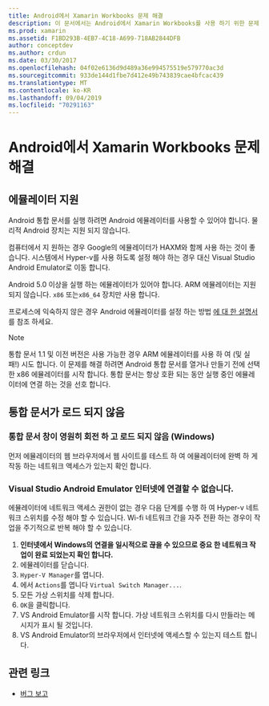 ```yaml
---
title: Android에서 Xamarin Workbooks 문제 해결
description: 이 문서에서는 Android에서 Xamarin Workbooks를 사용 하기 위한 문제 해결 팁을 제공 합니다. 에뮬레이터 지원, 로드 되지 않는 통합 문서 및 기타 항목에 대해 설명 합니다.
ms.prod: xamarin
ms.assetid: F1BD293B-4EB7-4C18-A699-718AB2844DFB
author: conceptdev
ms.author: crdun
ms.date: 03/30/2017
ms.openlocfilehash: 04f02e6136d9d489a36e994575519e579770ac3d
ms.sourcegitcommit: 933de144d1fbe7d412e49b743839cae4bfcac439
ms.translationtype: MT
ms.contentlocale: ko-KR
ms.lasthandoff: 09/04/2019
ms.locfileid: "70291163"
---
```

# <a name="troubleshooting-xamarin-workbooks-on-android"></a>Android에서 Xamarin Workbooks 문제 해결

## <a name="emulator-support"></a>에뮬레이터 지원

Android 통합 문서를 실행 하려면 Android 에뮬레이터를 사용할 수 있어야 합니다. 물리적 Android 장치는 지원 되지 않습니다.

컴퓨터에서 지 원하는 경우 Google의 에뮬레이터가 HAXM와 함께 사용 하는 것이 좋습니다.
시스템에서 Hyper-v를 사용 하도록 설정 해야 하는 경우 대신 Visual Studio Android Emulator로 이동 합니다.

Android 5.0 이상을 실행 하는 에뮬레이터가 있어야 합니다. ARM 에뮬레이터는 지원 되지 않습니다. `x86` 또는`x86_64` 장치만 사용 합니다.

프로세스에 익숙하지 않은 경우 Android 에뮬레이터를 설정 하는 방법 [에 대 한 설명서][android-emu] 를 참조 하세요.

> [!NOTE]
> 통합 문서 1.1 및 이전 버전은 사용 가능한 경우 ARM 에뮬레이터를 사용 하 여 (및 실패!) 시도 합니다. 이 문제를 해결 하려면 Android 통합 문서를 열거나 만들기 전에 선택한 x86 에뮬레이터를 시작 합니다. 통합 문서는 항상 호환 되는 동안 실행 중인 에뮬레이터에 연결 하는 것을 선호 합니다.

## <a name="workbooks-wont-load"></a>통합 문서가 로드 되지 않음

### <a name="workbook-window-spins-forever-never-loads-windows"></a>통합 문서 창이 영원히 회전 하 고 로드 되지 않음 (Windows)

먼저 에뮬레이터의 웹 브라우저에서 웹 사이트를 테스트 하 여 에뮬레이터에 완벽 하 게 작동 하는 네트워크 액세스가 있는지 확인 합니다.

### <a name="visual-studio-android-emulator-cannot-connect-to-the-internet"></a>Visual Studio Android Emulator 인터넷에 연결할 수 없습니다.

에뮬레이터에 네트워크 액세스 권한이 없는 경우 다음 단계를 수행 하 여 Hyper-v 네트워크 스위치를 수정 해야 할 수 있습니다. Wi-fi 네트워크 간을 자주 전환 하는 경우이 작업을 주기적으로 반복 해야 할 수 있습니다.

1. **인터넷에서 Windows의 연결을 일시적으로 끊을 수 있으므로 중요 한 네트워크 작업이 완료 되었는지 확인 합니다.**
1. 에뮬레이터를 닫습니다.
1. `Hyper-V Manager`를 엽니다.
1. 에서 `Actions`를 엽니다 `Virtual Switch Manager...`.
1. 모든 가상 스위치를 삭제 합니다.
1. `OK`을 클릭합니다.
1. VS Android Emulator를 시작 합니다. 가상 네트워크 스위치를 다시 만들라는 메시지가 표시 될 것입니다.
1. VS Android Emulator의 브라우저에서 인터넷에 액세스할 수 있는지 테스트 합니다.

[android-emu]: ~/android/deploy-test/debugging/debug-on-emulator.md

## <a name="related-links"></a>관련 링크

- [버그 보고](~/tools/workbooks/install.md#reporting-bugs)

